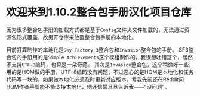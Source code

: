 # 欢迎来到1.10.2整合包手册汉化项目仓库
因为很多整合包手册的加载方式都是基于`Config`文件夹文件加载的，无法通过资源包形式覆盖，故另开仓库来放置整合包手册的本地化。

目前打算制作的本地化是`Sky Factory 3`整合包和`Invasion`整合包的手册。
SF3整合包的手册用的是`Simple Achievements`这个模组制作的，我很想吐槽这个，居然不支持`UTF-8`编码，也算是一朵奇葩。
其次是`Invasion`整合包，这个稍微好一些，用的是HQM做的手册，UTF-8编码没有问题，不过恶心的是HQM是本地化和任务代码写一块的，如果做本地化必须及时更新对应版本，亏我先前还在Reddit问HQM作者手册能不能支持本地化，他还信誓旦旦告诉我——“没问题”。
